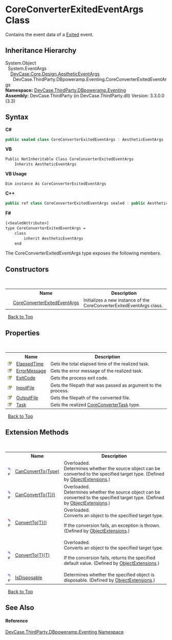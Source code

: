 # CoreConverterExitedEventArgs Class
 

Contains the event data of a <a href="E_DevCase_ThirdParty_DBpoweramp_Converter_Exited">Exited</a> event.


## Inheritance Hierarchy
System.Object<br />&nbsp;&nbsp;System.EventArgs<br />&nbsp;&nbsp;&nbsp;&nbsp;<a href="T_DevCase_Core_Design_AestheticEventArgs">DevCase.Core.Design.AestheticEventArgs</a><br />&nbsp;&nbsp;&nbsp;&nbsp;&nbsp;&nbsp;DevCase.ThirdParty.DBpoweramp.Eventing.CoreConverterExitedEventArgs<br />
**Namespace:**&nbsp;<a href="N_DevCase_ThirdParty_DBpoweramp_Eventing">DevCase.ThirdParty.DBpoweramp.Eventing</a><br />**Assembly:**&nbsp;DevCase.ThirdParty (in DevCase.ThirdParty.dll) Version: 3.3.0.0 (3.3)

## Syntax

**C#**<br />
``` C#
public sealed class CoreConverterExitedEventArgs : AestheticEventArgs
```

**VB**<br />
``` VB
Public NotInheritable Class CoreConverterExitedEventArgs
	Inherits AestheticEventArgs
```

**VB Usage**<br />
``` VB Usage
Dim instance As CoreConverterExitedEventArgs
```

**C++**<br />
``` C++
public ref class CoreConverterExitedEventArgs sealed : public AestheticEventArgs
```

**F#**<br />
``` F#
[<SealedAttribute>]
type CoreConverterExitedEventArgs =  
    class
        inherit AestheticEventArgs
    end
```

The CoreConverterExitedEventArgs type exposes the following members.


## Constructors
&nbsp;<table><tr><th></th><th>Name</th><th>Description</th></tr><tr><td>![Public method](media/pubmethod.gif "Public method")</td><td><a href="M_DevCase_ThirdParty_DBpoweramp_Eventing_CoreConverterExitedEventArgs__ctor">CoreConverterExitedEventArgs</a></td><td>
Initializes a new instance of the CoreConverterExitedEventArgs class.</td></tr></table>&nbsp;
<a href="#coreconverterexitedeventargs-class">Back to Top</a>

## Properties
&nbsp;<table><tr><th></th><th>Name</th><th>Description</th></tr><tr><td>![Public property](media/pubproperty.gif "Public property")</td><td><a href="P_DevCase_ThirdParty_DBpoweramp_Eventing_CoreConverterExitedEventArgs_ElapsedTime">ElapsedTime</a></td><td>
Gets the total elapsed time of the realized task.</td></tr><tr><td>![Public property](media/pubproperty.gif "Public property")</td><td><a href="P_DevCase_ThirdParty_DBpoweramp_Eventing_CoreConverterExitedEventArgs_ErrorMessage">ErrorMessage</a></td><td>
Gets the error message of the realized task.</td></tr><tr><td>![Public property](media/pubproperty.gif "Public property")</td><td><a href="P_DevCase_ThirdParty_DBpoweramp_Eventing_CoreConverterExitedEventArgs_ExitCode">ExitCode</a></td><td>
Gets the process exit code.</td></tr><tr><td>![Public property](media/pubproperty.gif "Public property")</td><td><a href="P_DevCase_ThirdParty_DBpoweramp_Eventing_CoreConverterExitedEventArgs_InputFile">InputFile</a></td><td>
Gets the filepath that was passed as argument to the process.</td></tr><tr><td>![Public property](media/pubproperty.gif "Public property")</td><td><a href="P_DevCase_ThirdParty_DBpoweramp_Eventing_CoreConverterExitedEventArgs_OutputFile">OutputFile</a></td><td>
Gets the filepath of the converted file.</td></tr><tr><td>![Public property](media/pubproperty.gif "Public property")</td><td><a href="P_DevCase_ThirdParty_DBpoweramp_Eventing_CoreConverterExitedEventArgs_Task">Task</a></td><td>
Gets the realized <a href="T_DevCase_ThirdParty_DBpoweramp_CoreConverterTask">CoreConverterTask</a> type.</td></tr></table>&nbsp;
<a href="#coreconverterexitedeventargs-class">Back to Top</a>

## Extension Methods
&nbsp;<table><tr><th></th><th>Name</th><th>Description</th></tr><tr><td>![Public Extension Method](media/pubextension.gif "Public Extension Method")![Code example](media/CodeExample.png "Code example")</td><td><a href="M_DevCase_Core_Extensions_Object_ObjectExtensions_CanConvertTo">CanConvertTo(Type)</a></td><td>Overloaded.  
Determines whether the source object can be converted to the specified target type.
 (Defined by <a href="T_DevCase_Core_Extensions_Object_ObjectExtensions">ObjectExtensions</a>.)</td></tr><tr><td>![Public Extension Method](media/pubextension.gif "Public Extension Method")![Code example](media/CodeExample.png "Code example")</td><td><a href="M_DevCase_Core_Extensions_Object_ObjectExtensions_CanConvertTo__1">CanConvertTo(T)()</a></td><td>Overloaded.  
Determines whether the source object can be converted to the specified target type.
 (Defined by <a href="T_DevCase_Core_Extensions_Object_ObjectExtensions">ObjectExtensions</a>.)</td></tr><tr><td>![Public Extension Method](media/pubextension.gif "Public Extension Method")![Code example](media/CodeExample.png "Code example")</td><td><a href="M_DevCase_Core_Extensions_Object_ObjectExtensions_ConvertTo__1">ConvertTo(T)()</a></td><td>Overloaded.  
Converts an object to the specified target type. 

 If the conversion fails, an exception is thrown.
 (Defined by <a href="T_DevCase_Core_Extensions_Object_ObjectExtensions">ObjectExtensions</a>.)</td></tr><tr><td>![Public Extension Method](media/pubextension.gif "Public Extension Method")![Code example](media/CodeExample.png "Code example")</td><td><a href="M_DevCase_Core_Extensions_Object_ObjectExtensions_ConvertTo__1_1">ConvertTo(T)(T)</a></td><td>Overloaded.  
Converts an object to the specified target type. 

 If the conversion fails, returns the specified default value.
 (Defined by <a href="T_DevCase_Core_Extensions_Object_ObjectExtensions">ObjectExtensions</a>.)</td></tr><tr><td>![Public Extension Method](media/pubextension.gif "Public Extension Method")![Code example](media/CodeExample.png "Code example")</td><td><a href="M_DevCase_Core_Extensions_Object_ObjectExtensions_IsDisposable">IsDisposable</a></td><td>
Determines whether the specified object is disposable.
 (Defined by <a href="T_DevCase_Core_Extensions_Object_ObjectExtensions">ObjectExtensions</a>.)</td></tr></table>&nbsp;
<a href="#coreconverterexitedeventargs-class">Back to Top</a>

## See Also


#### Reference
<a href="N_DevCase_ThirdParty_DBpoweramp_Eventing">DevCase.ThirdParty.DBpoweramp.Eventing Namespace</a><br />